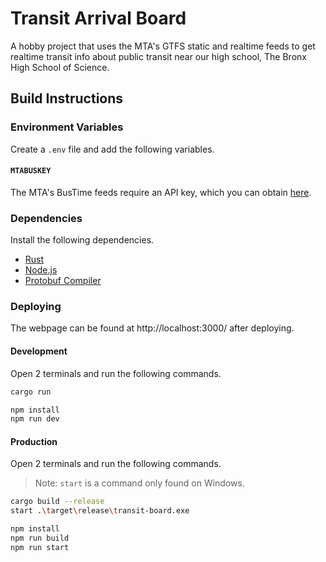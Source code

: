 # Transit Arrival Board

A hobby project that uses the MTA's GTFS static and realtime feeds to get realtime transit info about public transit near our high school, The Bronx High School of Science.

## Build Instructions

### Environment Variables

Create a `.env` file and add the following variables.

#### `MTABUSKEY`

The MTA's BusTime feeds require an API key, which you can obtain [here](http://www.bustime.mta.info/wiki/Developers/Index).

### Dependencies

Install the following dependencies.

- [Rust](https://www.rust-lang.org/tools/install)
- [Node.js](https://nodejs.org/en/download)
- [Protobuf Compiler](https://github.com/protocolbuffers/protobuf?tab=readme-ov-file#protobuf-compiler-installation)

### Deploying

The webpage can be found at http://localhost:3000/ after deploying.

#### Development

Open 2 terminals and run the following commands.

```bash
cargo run
```

```bash
npm install
npm run dev
```

#### Production

Open 2 terminals and run the following commands.

> Note: `start` is a command only found on Windows.

```bash
cargo build --release
start .\target\release\transit-board.exe
```

```bash
npm install
npm run build
npm run start
```
